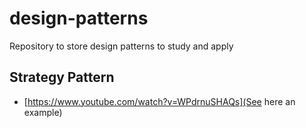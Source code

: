 # design-patterns

Repository to store design patterns to study and apply

## Strategy Pattern
- [https://www.youtube.com/watch?v=WPdrnuSHAQs](See here an example)
